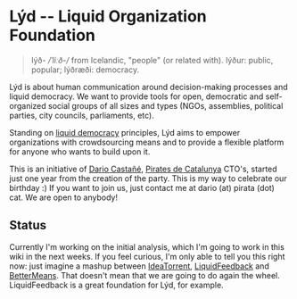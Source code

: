 Lýd -- Liquid Organization Foundation
=====================================

> lýð- _/ˈliːð-/_ from Icelandic, "people" (or related with). lýður: public, popular; lýðræði: democracy.

Lýd is about human communication around decision-making processes and liquid democracy. We want to provide tools for open, democratic and self-organized social groups of all sizes and types (NGOs, assemblies, political parties, city councils, parliaments, etc).

Standing on [liquid democracy](http://communitywiki.org/LiquidDemocracy) principles, Lýd aims to empower organizations with crowdsourcing means and to provide a flexible platform for anyone who wants to build upon it.

This is an initiative of [Dario Castañé](http://dario.im), [Pirates de Catalunya](http://pirata.cat) CTO's, started just one year from the creation of the party. This is my way to celebrate our birthday :) If you want to join us, just contact me at dario (at) pirata (dot) cat. We are open to anybody!

## Status
Currently I'm working on the initial analysis, which I'm going to work in this wiki in the next weeks. If you feel curious, I'm only able to tell you this right now: just imagine a mashup between [IdeaTorrent](http://ideatorrent.org/), [LiquidFeedback](http://liquidfeedback.org/open-source/) and [BetterMeans](http://bettermeans.com/). That doesn't mean that we are going to do again the wheel. LiquidFeedback is a great foundation for Lýd, for example.
